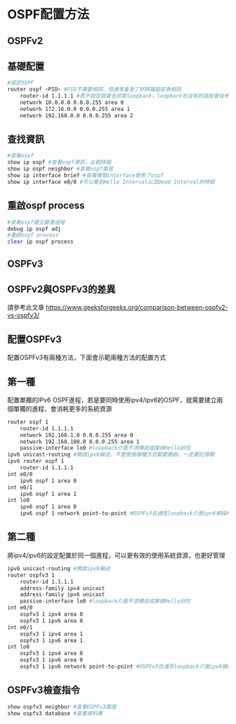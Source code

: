 # OSPF配置方法 #

## OSPFv2 ## 

## 基礎配置 ##
```bash
#設定OSPF
router ospf <PID> #PID不需要相同，但通常會為了好辨識設定為相同
	router-id 1.1.1.1 #若不設定就會去抓取loopback，loopback也沒有的話就會找參與ospf中最大的interface
	network 10.0.0.0 0.0.0.255 area 0 
	network 172.16.0.0 0.0.0.255 area 1
	network 192.168.0.0 0.0.0.255 area 2
```

## 查找資訊 ##

```bash
#查看ospf
show ip ospf #查看ospf資訊，比較詳細
show ip ospf neighbor #查看ospf鄰居
show ip interface brief #查看哪個interface使用了ospf
show ip interface e0/0 #可以看到Hello Interval以及Dead Interval的時間
```

## 重啟ospf process ##

```bash
#查看ospf建立鄰接過程
debug ip ospf adj
#重啟ospf process 
clear ip ospf process
```

## OSPFv3 ##

## OSPFv2與OSPFv3的差異 ## 

請參考此文章 https://www.geeksforgeeks.org/comparison-between-ospfv2-vs-ospfv3/

## 配置OSPFv3 ##

配置OSPFv3有兩種方法，下面會示範兩種方法的配置方式

## 第一種 ##

配置單獨的IPv6 OSPF進程，若是要同時使用ipv4/ipv6的OSPF，就需要建立兩個單獨的進程，會消耗更多的系統資源

```bash
router ospf 1
    router-id 1.1.1.1 
	network 192.168.1.0 0.0.0.255 area 0
	network 192.168.100.0 0.0.0.255 area 1
	passive-interface lo0 #loopback介面不須傳送或接收Hello封包
ipv6 unicast-routing #開啟ipv6繞送，不管使用哪種方式都要開啟，一定要記得開
ipv6 router ospf 1
	router-id 1.1.1.1 
int e0/0
    ipv6 ospf 1 area 0
int e0/1
    ipv6 ospf 1 area 1 
int lo0
	ipv6 ospf 1 area 0 
	ipv6 ospf 1 network point-to-point #OSPFv3在通告loopback介面ipv6網段時，網段長度為/128，若是原先設定loopback介面的網段為/64，使用ipv6 ospf network point-to-point能夠確保網段為配置的長度
```

## 第二種 ##

將ipv4/ipv6的設定配置於同一個進程，可以更有效的使用系統資源，也更好管理

```bash
ipv6 unicast-routing #開啟ipv6繞送
router ospfv3 1
	router-id 1.1.1.1 
	address-family ipv4 unicast 
	address-family ipv6 unicast
	passive-interface lo0 #loopback介面不須傳送或接收Hello封包
int e0/0
    ospfv3 1 ipv4 area 0
	ospfv3 1 ipv6 area 0
int e0/1
    ospfv3 1 ipv4 area 1
	ospfv3 1 ipv6 area 1
int lo0
	ospfv3 1 ipv4 area 0 
	ospfv3 1 ipv6 area 0 
	ospfv3 1 ipv6 network point-to-point #OSPFv3在通告loopback介面ipv6網段時，網段長度為/128，若是原先設定loopback介面的網段為/64，使用ipv6 ospf network point-to-point能夠確保網段為配置的長度
```

## OSPFv3檢查指令 ##

```bash
show ospfv3 neighbor #查看OSPFv3鄰居
show ospfv3 database #查看資料庫
```

